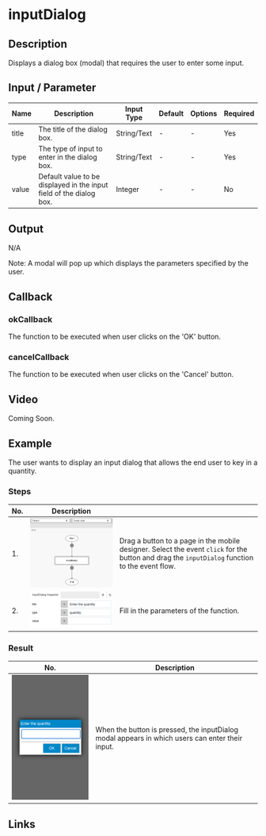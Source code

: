 # inputDialog

## Description

Displays a dialog box (modal) that requires the user to enter some input.

## Input / Parameter

| Name | Description | Input Type | Default | Options | Required |
| ------ | ------ | ------ | ------ | ------ | ------ |
| title | The title of the dialog box. | String/Text | - | - | Yes |
| type | The type of input to enter in the dialog box. | String/Text | - | - | Yes |
| value | Default value to be displayed in the input field of the dialog box. | Integer | - | - | No |
   
## Output

N/A

Note: A modal will pop up which displays the parameters specified by the user.

## Callback

### okCallback

The function to be executed when user clicks on the 'OK' button.

### cancelCallback

The function to be executed when user clicks on the 'Cancel' button.

## Video

Coming Soon.

<!-- Format: [![Video]({image-path})]({url-link}) -->

## Example

The user wants to display an input dialog that allows the end user to key in a quantity.

<!-- Share a scenario, like a user requirements. -->

### Steps

| No. | Description |  |
| ------ | ------ | ------ |
| 1. | ![](./inputDialog-step-1.png) | Drag a button to a page in the mobile designer. Select the event `click` for the button and drag the `inputDialog` function to the event flow. |
| 2. | ![](./inputDialog-step-2.png) | Fill in the parameters of the function. |

<!-- Show the steps and share some screenshots.

1. .....

Format: ![]({image-path}) -->

### Result

| No. | Description |
| ------ | ------ |
| ![](./inputDialog-result-1.png) | When the button is pressed, the inputDialog modal appears in which users can enter their input. |

<!-- Explain the output.

Format: ![]({image-path}) -->

## Links